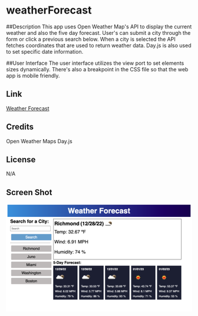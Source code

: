 # weatherForecast

##Description
This app uses Open Weather Map's API to display the current weather and also the five day forecast. User's can submit a city through the form or click a previous search below. When a city is selected the API fetches coordinates that are used to return weather data. Day.js is also used to set specific date information.

##User Interface
The user interface utilizes the view port to set elements sizes dynamically. There's also a breakpoint in the CSS file so that the web app is mobile friendly.

## Link
[Weather Forecast](https://jakeroth0.github.io/weatherForecast/)

## Credits
Open Weather Maps
Day.js

## License
N/A

## Screen Shot

![Screen Shot](assets/images/weatherAppScreenShot.png)
